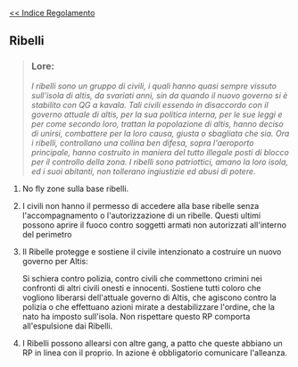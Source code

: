 [<< Indice Regolamento](regolamento.md)

## Ribelli

> ### **Lore**:
> 
> *I ribelli sono un gruppo di civili, i quali hanno quasi sempre vissuto sull'isola di altis, da svariati anni, sin da quando il nuovo governo si è stabilito con QG a kavala. Tali civili essendo in disaccordo con il governo attuale di altis, per la sua politica interna, per le sue leggi e per come secondo loro, trattan la popolazione di altis, hanno deciso di unirsi, combattere per la loro causa, giusta o sbagliata che sia. Ora i ribelli, controllano una collina ben difesa, sopra l'aeroporto principale, hanno costruito in maniera del tutto illegale posti di blocco per il controllo della zona. I ribelli sono patriottici, amano la loro isola, ed i suoi abitanti, non tollerano ingiustizie ed abusi di potere.*

1)  No fly zone sulla base ribelli.

2)  I civili non hanno il permesso di accedere alla base ribelle senza l'accompagnamento o l'autorizzazione di un ribelle.
    Questi ultimi possono aprire il fuoco contro soggetti armati non autorizzati all'interno del perimetro
   
3)  Il Ribelle protegge e sostiene il civile intenzionato a costruire un nuovo governo per Altis:

    Si schiera contro polizia, contro civili che commettono crimini nei confronti di altri civili onesti e innocenti. Sostiene tutti coloro che vogliono liberarsi dell'attuale governo di Altis, che agiscono contro la polizia o che effettuano azioni mirate a destabilizzare l'ordine, che la nato ha imposto sull'isola. Non rispettare questo RP comporta all'espulsione dai Ribelli.
   
4)  I Ribelli possono allearsi con altre gang, a patto che queste abbiano un RP in linea con il proprio. In azione è obbligatorio comunicare l'alleanza.
